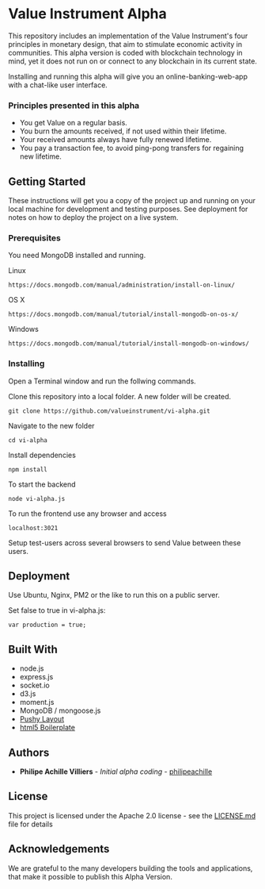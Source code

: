 # Value Instrument Alpha

This repository includes an implementation of the Value Instrument's four principles in monetary design, that aim to stimulate economic activity in communities. This alpha version is coded with blockchain technology in mind, yet it does not run on or connect to any blockchain in its current state.

Installing and running this alpha will give you an online-banking-web-app with a chat-like user interface.

### Principles presented in this alpha

* You get Value on a regular basis.
* You burn the amounts received, if not used within their lifetime.
* Your received amounts always have fully renewed lifetime.
* You pay a transaction fee, to avoid ping-pong transfers for regaining new lifetime.

## Getting Started

These instructions will get you a copy of the project up and running on your local machine for development and testing purposes. See deployment for notes on how to deploy the project on a live system.


### Prerequisites

You need MongoDB installed and running.

Linux
```
https://docs.mongodb.com/manual/administration/install-on-linux/
```

OS X
```
https://docs.mongodb.com/manual/tutorial/install-mongodb-on-os-x/
```

Windows
```
https://docs.mongodb.com/manual/tutorial/install-mongodb-on-windows/
```

### Installing

Open a Terminal window and run the follwing commands.

Clone this repository into a local folder. A new folder will be created.

```
git clone https://github.com/valueinstrument/vi-alpha.git
```

Navigate to the new folder

```
cd vi-alpha
```

Install dependencies

```
npm install
```

To start the backend

```
node vi-alpha.js
```


To run the frontend use any browser and access

```
localhost:3021
```

Setup test-users across several browsers to send Value between these users.



## Deployment

Use Ubuntu, Nginx, PM2 or the like to run this on a public server.

Set false to true in vi-alpha.js:

```
var production = true;
```

## Built With

* node.js
* express.js
* socket.io
* d3.js
* moment.js
* MongoDB / mongoose.js
* [Pushy Layout](https://chrisyee.ca/pushy/)
* [html5 Boilerplate](https://html5boilerplate.com/)


## Authors

* **Philipe Achille Villiers** - *Initial alpha coding* - [philipeachille](https://github.com/philipeachille)


## License

This project is licensed under the Apache 2.0 license - see the [LICENSE.md](LICENSE.md) file for details

## Acknowledgements

We are grateful to the many developers building the tools and applications, that make it possible to publish this Alpha Version.
